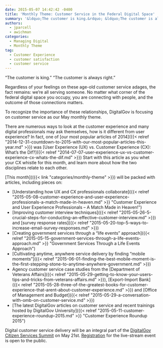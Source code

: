 ```yaml
---
date: 2015-05-07 14:42:42 -0400
title: 'Monthly Theme: Customer Service in the Federal Digital Space'
summary: '&ldquo;The customer is king.&rdquo; &ldquo;The customer is always right.&rdquo; Regardless of your feelings on these age-old customer service adages, the fact remains: we&rsquo;re all serving someone. No matter what corner of the federal digital space you occupy, you are connecting with people, and the outcome of those connections matters. To recognize the importance of these'
authors:
  - jparcell
  - awichman
categories:
  - Managing Digital
  - Monthly Theme
tag:
  - Customer Experience
  - customer satisfaction
  - customer service
---
```


“The customer is king.” “The customer is always right.”

Regardless of your feelings on these age-old customer service adages, the fact remains: we’re all serving someone. No matter what corner of the federal digital space you occupy, you are connecting with people, and the outcome of those connections matters.

To recognize the importance of these relationships, DigitalGov is focusing on customer service as our May monthly theme.

There are numerous ways to look at the customer experience and  many digital professionals may ask themselves, how is it different from user experience? In fact, one of [our most popular articles of 2014]({{< relref "2014-12-31-countdown-to-2015-with-our-most-popular-articles-this-year.md" >}}) was [User Experience (UX) vs. Customer Experience (CX): What’s the Dif?]({{< relref "2014-07-07-user-experience-ux-vs-customer-experience-cx-whats-the-dif.md" >}}) Start with this article as you whet your CX whistle for this month, and learn more about how the two disciplines relate to each other.

[This month](({{< link "categories/monthly-theme" >}}) will be packed with articles, including pieces on:

  * [Understanding how UX and CX professionals collaborate]({{< relref "2015-05-08-customer-experience-and-user-experience-professionals-a-match-made-in-heaven.md" >}} "Customer Experience and User Experience Professionals – A Match Made in Heaven!")
  * [Improving customer interview techniques]({{< relref "2015-05-26-5-crucial-steps-for-conducting-an-effective-customer-interview.md" >}}) and [survey response rates]({{< relref "2015-05-20-top-5-ways-to-increase-email-survey-responses.md" >}})
  * [Creating government services through a &#8220;life events&#8221; approach]({{< relref "2015-05-15-government-services-through-a-life-events-approach.md" >}} "Government Services Through a Life Events Approach")
  * [Cultivating anytime, anywhere service delivery by finding &#8220;mobile moments&#8221;]({{< relref "2015-06-01-finding-the-best-mobile-moment-is-the-first-stepping-stone-to-anytime-anywhere-government.md" >}})
  * Agency customer service case studies from the [Department of Veterans Affairs]({{< relref "2015-05-29-getting-to-know-your-users-tips-and-tricks-from-veterans-affairs.md" >}}), [Export-Import Bank]({{< relref "2015-05-28-three-of-the-greatest-books-for-customer-experience-that-arent-about-customer-experience.md" >}}) and [Office of Management and Budget]({{< relref "2015-05-29-a-conversation-with-omb-on-customer-service.md" >}})
  * [The latest DigitalGov articles on customer service and recent trainings hosted by DigitalGov University]({{< relref "2015-05-11-customer-experience-roundup-2015.md" >}} "Customer Experience Roundup 2015")

Digital customer service delivery will be an integral part of the [DigitalGov Citizen Services Summit](https://summit.WHATEVER/) on May 21st. [Registration](https://www.eventbrite.com/e/2015-spring-citizen-services-summit-registration-12671367401) for the live-stream event is open to the public.
